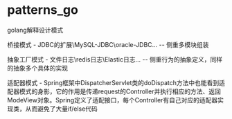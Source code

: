 # patterns_go

golang解释设计模式


桥接模式 - JDBC的扩展\MySQL-JDBC\oracle-JDBC...  -- 侧重多模块组装

抽象工厂模式 - 文件日志\redis日志\Elastic日志...   -- 侧重行为的抽象定义，同样的抽象多个具体的实现


适配器模式 - Spring框架中DispatcherServlet类的doDispatch方法中也能看到适配器模式的身影，它的作用是传递request的Controller并执行相应的方法、返回ModeView对象。Spring定义了适配接口，每个Controller有自己对应的适配器实现类，从而避免了大量if/else代码
